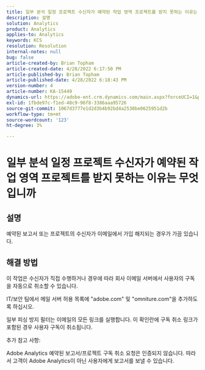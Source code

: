 ```yaml
---
title: 일부 분석 일정 프로젝트 수신자가 예약된 작업 영역 프로젝트를 받지 못하는 이유는 무엇입니까
description: 설명
solution: Analytics
product: Analytics
applies-to: Analytics
keywords: KCS
resolution: Resolution
internal-notes: null
bug: false
article-created-by: Brian Topham
article-created-date: 4/28/2022 6:17:50 PM
article-published-by: Brian Topham
article-published-date: 4/28/2022 6:18:43 PM
version-number: 4
article-number: KA-15449
dynamics-url: https://adobe-ent.crm.dynamics.com/main.aspx?forceUCI=1&pagetype=entityrecord&etn=knowledgearticle&id=9a1ed07d-1fc7-ec11-a7b6-0022480a1b03
exl-id: 1fbde97c-f1ed-48c9-96f8-3386aaa95726
source-git-commit: 1067d3777e1d2d3b4b92bd4a2530be0625951d2b
workflow-type: tm+mt
source-wordcount: '123'
ht-degree: 3%

---
```


# 일부 분석 일정 프로젝트 수신자가 예약된 작업 영역 프로젝트를 받지 못하는 이유는 무엇입니까

## 설명


예약된 보고서 또는 프로젝트의 수신자가 이메일에서 가입 해지되는 경우가 가끔 있습니다.


## 해결 방법


이 작업은 수신자가 직접 수행하거나 경우에 따라 회사 이메일 서버에서 사용자의 구독을 자동으로 취소할 수 있습니다.

IT/보안 팀에서 메일 서버 허용 목록에 &quot;adobe.com&quot; 및 &quot;omniture.com&quot;을 추가하도록 하십시오.

일부 피싱 방지 필터는 이메일의 모든 링크를 실행합니다. 이 확인란에 구독 취소 링크가 포함된 경우 사용자 구독이 취소됩니다.



추가 참고 사항:

Adobe Analytics 예약된 보고서/프로젝트 구독 취소 요청은 인증되지 않습니다. 따라서 고객이 Adobe Analytics이 아닌 사용자에게 보고서를 보낼 수 있습니다.
